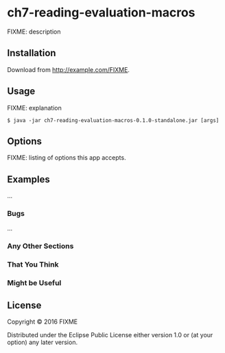 # ch7-reading-evaluation-macros

FIXME: description

## Installation

Download from http://example.com/FIXME.

## Usage

FIXME: explanation

    $ java -jar ch7-reading-evaluation-macros-0.1.0-standalone.jar [args]

## Options

FIXME: listing of options this app accepts.

## Examples

...

### Bugs

...

### Any Other Sections
### That You Think
### Might be Useful

## License

Copyright © 2016 FIXME

Distributed under the Eclipse Public License either version 1.0 or (at
your option) any later version.
